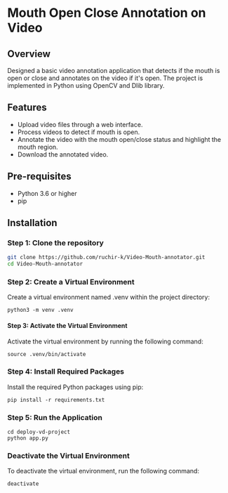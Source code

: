 # Mouth Open Close Annotation on Video

## Overview
Designed a basic video annotation application that detects if the mouth is open or close and annotates on the video if it's open. The project is implemented in Python using OpenCV and Dlib library. 

## Features
- Upload video files through a web interface.
- Process videos to detect if mouth is open.
- Annotate the video with the mouth open/close status and highlight the mouth region.
- Download the annotated video.

## Pre-requisites
- Python 3.6 or higher
- pip

## Installation
### Step 1: Clone the repository
```bash
git clone https://github.com/ruchir-k/Video-Mouth-annotator.git
cd Video-Mouth-annotator
```

### Step 2: Create a Virtual Environment

Create a virtual environment named .venv within the project directory:
```
python3 -m venv .venv
```

#### Step 3: Activate the Virtual Environment

Activate the virtual environment by running the following command:
```
source .venv/bin/activate
```

### Step 4: Install Required Packages

Install the required Python packages using pip:
```
pip install -r requirements.txt
```

### Step 5: Run the Application
```commandline
cd deploy-vd-project
python app.py
```

### Deactivate the Virtual Environment

To deactivate the virtual environment, run the following command:
```
deactivate
```